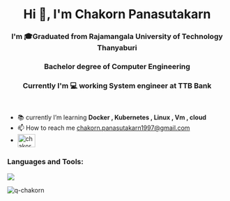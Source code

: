 <h1 align="center">Hi 👋, I'm Chakorn Panasutakarn</h1>
<h3 align="center">I'm 🎓Graduated from Rajamangala University of Technology Thanyaburi</h3>
<h3 align="center">Bachelor degree of Computer Engineering</h3>
<h3 align="center">Currently I'm 💻 working System engineer at TTB Bank </h3><br>

- 📚 currently I’m learning **Docker , Kubernetes , Linux , Vm , cloud**
- 📫 How to reach me chakorn.panasutakarn1997@gmail.com
- <img align="center" src="https://raw.githubusercontent.com/rahuldkjain/github-profile-readme-generator/master/src/images/icons/Social/linked-in-alt.svg" alt="chakorn-panasutakarn-808bb823a/" height="30" width="40" />

<h3 align="left">Languages and Tools:</h3>
<p align="left">
  <a href="https://skillicons.dev">
    <img src="https://skillicons.dev/icons?i=git,github,gitlab,kubernetes,docker,aws,gcp,azure,linux,bash,vim,vscode,html,css,php,bootstrap,nginx,mongodb,mysql,postgres,redis,jenkins,terraform,ansible,openshift " />
  </a>



<p><img align="center" src="https://github-readme-stats.vercel.app/api/top-langs?username=q-chakorn&show_icons=true&locale=en&layout=compact" alt="q-chakorn" /></p>
